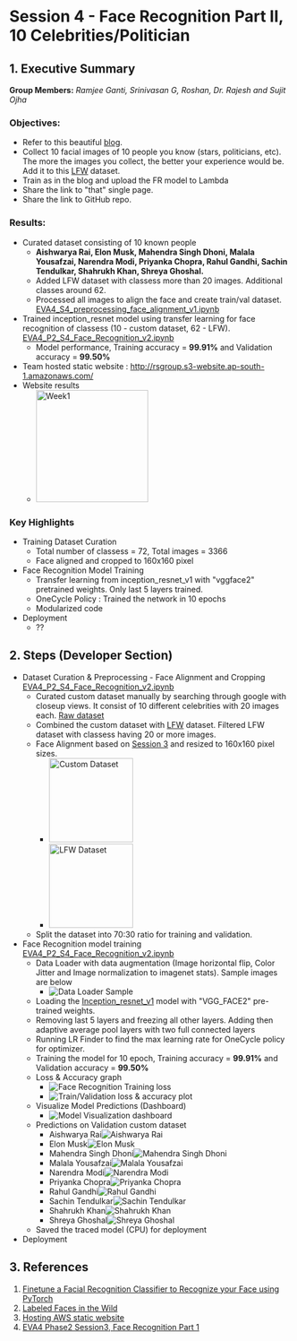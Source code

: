 # Session 4 - Face Recognition Part II, 10 Celebrities/Politician


## 1. Executive Summary
**Group Members:** *Ramjee Ganti, Srinivasan G, Roshan, Dr. Rajesh and Sujit Ojha*

### **Objectives**:

- Refer to this beautiful [blog](https://towardsdatascience.com/finetune-a-facial-recognition-classifier-to-recognize-your-face-using-pytorch-d00a639d9a79). 
- Collect 10 facial images of 10 people you know (stars, politicians, etc). The more the images you collect, the better your experience would be. Add it to this [LFW](http://vis-www.cs.umass.edu/lfw/lfw-funneled.tgz) dataset. 
- Train as in the blog and upload the FR model to Lambda
- Share the link to "that" single page. 
- Share the link to GitHub repo. 

### **Results**:
- Curated dataset consisting of 10 known people
    -  **Aishwarya Rai, Elon Musk, Mahendra Singh Dhoni, Malala Yousafzai, Narendra Modi, Priyanka Chopra, Rahul Gandhi, Sachin Tendulkar, Shahrukh Khan, Shreya Ghoshal.**
    - Added LFW dataset with classess more than 20 images. Additional classes around 62. 
    - Processed all images to align the face and create train/val dataset. [EVA4_S4_preprocessing_face_alignment_v1.ipynb](https://github.com/EVA4-RS-Group/Phase2/blob/master/S4_FaceRecognition/EVA4_S4_preprocessing_face_alignment_v1.ipynb)
- Trained inception_resnet model using transfer learning for face recognition of classess (10 - custom dataset, 62 - LFW). [EVA4_P2_S4_Face_Recognition_v2.ipynb](https://github.com/EVA4-RS-Group/Phase2/blob/master/S4_FaceRecognition/EVA4_P2_S4_Face_Recognition_v2.ipynb)
    - Model performance, Training accuracy = **99.91%** and Validation accuracy = **99.50%**
- Team hosted static website : http://rsgroup.s3-website.ap-south-1.amazonaws.com/
- Website results
    - <img src="results/week1.png" alt="Week1" height="200"/>


### **Key Highlights**
- Training Dataset Curation
    - Total number of classess = 72, Total images = 3366
    - Face aligned and cropped to 160x160 pixel 
- Face Recognition Model Training
    - Transfer learning from inception_resnet_v1 with "vggface2" pretrained weights. Only last 5 layers trained.
    - OneCycle Policy : Trained the network in 10 epochs
    - Modularized code 
- Deployment
    - ??



## 2. Steps (Developer Section)
- Dataset Curation & Preprocessing - Face Alignment and Cropping [EVA4_P2_S4_Face_Recognition_v2.ipynb](https://github.com/EVA4-RS-Group/Phase2/blob/master/S4_FaceRecognition/EVA4_P2_S4_Face_Recognition_v2.ipynb)
    - Curated custom dataset manually by searching through google with closeup views. It consist of 10 different celebrities with 20 images each. [Raw dataset](https://github.com/EVA4-RS-Group/Phase2/releases/download/S4/Data_v1.zip)
    - Combined the custom dataset with [LFW](http://vis-www.cs.umass.edu/lfw/lfw-funneled.tgz) dataset. Filtered LFW dataset with classess having 20 or more images.
    - Face Alignment based on [Session 3](https://github.com/EVA4-RS-Group/Phase2/tree/master/S3_FaceAlignment) and resized to 160x160 pixel sizes.
        - <img src="results/FaceAlignment_customdataset.png" alt="Custom Dataset" height="150"/>
        - <img src="results/FaceAlignment_LFW.png" alt="LFW Dataset" height="150"/>
    - Split the dataset into 70:30 ratio for training and validation.
- Face Recognition model training [EVA4_P2_S4_Face_Recognition_v2.ipynb](https://github.com/EVA4-RS-Group/Phase2/blob/master/S4_FaceRecognition/EVA4_P2_S4_Face_Recognition_v2.ipynb)
    - Data Loader with data augmentation (Image horizontal flip, Color Jitter and Image normalization to imagenet stats). Sample images are below
        - <img src="results/sample.jpg" alt="Data Loader Sample"/>
    - Loading the [Inception_resnet_v1](models/inception_resnet_v1.py)  model with "VGG_FACE2" pre-trained weights.
    - Removing last 5 layers and freezing all other layers. Adding then adaptive average pool layers with two full connected layers
    - Running LR Finder to find the max learning rate for OneCycle policy for optimizer.
    - Training the model for 10 epoch, Training accuracy = **99.91%** and Validation accuracy = **99.50%**
    - Loss & Accuracy graph
        - <img src="results/FRT_training_loss.png" alt="Face Recognition Training loss"/>
        - <img src="results/loss_accuracy_2.jpg" alt="Train/Validation loss & accuracy plot"/>
    - Visualize Model Predictions (Dashboard) 
        - <img src="results/visualize_2.jpg" alt="Model Visualization dashboard"/>
    - Predictions on Validation custom dataset
        - Aishwarya Rai<img src="results/Predictions_AishwaryaRai.jpg" alt="Aishwarya Rai"/> 
        - Elon Musk<img src="results/Predictions_ElonMusk.jpg" alt="Elon Musk"/> 
        - Mahendra Singh Dhoni<img src="results/Predictions_MahendraSinghDhoni.jpg" alt="Mahendra Singh Dhoni"/> 
        - Malala Yousafzai<img src="results/Predictions_MalalaYousafzai.jpg" alt="Malala Yousafzai"/> 
        - Narendra Modi<img src="results/Predictions_NarendraModi.jpg" alt="Narendra Modi"/> 
        - Priyanka Chopra<img src="results/Predictions_PriyankaChopra.jpg" alt="Priyanka Chopra"/> 
        - Rahul Gandhi<img src="results/Predictions_RahulGandhi.jpg" alt="Rahul Gandhi"/> 
        - Sachin Tendulkar<img src="results/Predictions_SachinTendulkar.jpg" alt="Sachin Tendulkar"/> 
        - Shahrukh Khan<img src="results/Predictions_ShahrukhKhan.jpg" alt="Shahrukh Khan"/> 
        - Shreya Ghoshal<img src="results/Predictions_ShreyaGhoshal.jpg" alt="Shreya Ghoshal"/>
    - Saved the traced model (CPU) for deployment
- Deployment


## 3. References

1. [Finetune a Facial Recognition Classifier to Recognize your Face using PyTorch](https://towardsdatascience.com/finetune-a-facial-recognition-classifier-to-recognize-your-face-using-pytorch-d00a639d9a79)
2. [Labeled Faces in the Wild](http://vis-www.cs.umass.edu/lfw/)
3. [Hosting AWS static website](https://docs.aws.amazon.com/AmazonS3/latest/dev/HostingWebsiteOnS3Setup.html)
4. [EVA4 Phase2 Session3, Face Recognition Part 1](https://theschoolof.ai/)
